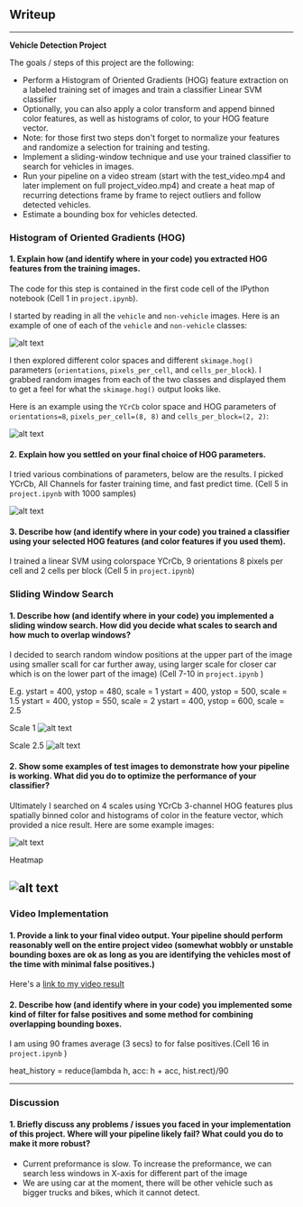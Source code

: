 ## Writeup 
---

**Vehicle Detection Project**

The goals / steps of this project are the following:

* Perform a Histogram of Oriented Gradients (HOG) feature extraction on a labeled training set of images and train a classifier Linear SVM classifier
* Optionally, you can also apply a color transform and append binned color features, as well as histograms of color, to your HOG feature vector. 
* Note: for those first two steps don't forget to normalize your features and randomize a selection for training and testing.
* Implement a sliding-window technique and use your trained classifier to search for vehicles in images.
* Run your pipeline on a video stream (start with the test_video.mp4 and later implement on full project_video.mp4) and create a heat map of recurring detections frame by frame to reject outliers and follow detected vehicles.
* Estimate a bounding box for vehicles detected.

[//]: # (Image References)
[image1]: ./output_images/car_not_car.png
[image2]: ./output_images/HOG_example.png
[imageHogPara]: ./output_images/HOG_Para.png
[image_s1]: ./output_images/scale_1.png
[image_s2_5]: ./output_images/scale_2_5.png
[image3]: ./output_images/sliding_window.png
[image4]: ./output_images/heatmap.png
[image5]: ./examples/bboxes_and_heat.png
[image6]: ./examples/labels_map.png
[image7]: ./examples/output_bboxes.png
[video1]: ./project_video_out.mp4


### Histogram of Oriented Gradients (HOG)

#### 1. Explain how (and identify where in your code) you extracted HOG features from the training images.

The code for this step is contained in the first code cell of the IPython notebook (Cell 1 in `project.ipynb`).  

I started by reading in all the `vehicle` and `non-vehicle` images.  Here is an example of one of each of the `vehicle` and `non-vehicle` classes:

![alt text][image1]

I then explored different color spaces and different `skimage.hog()` parameters (`orientations`, `pixels_per_cell`, and `cells_per_block`).  I grabbed random images from each of the two classes and displayed them to get a feel for what the `skimage.hog()` output looks like.

Here is an example using the `YCrCb` color space and HOG parameters of `orientations=8`, `pixels_per_cell=(8, 8)` and `cells_per_block=(2, 2)`:


![alt text][image2]

#### 2. Explain how you settled on your final choice of HOG parameters.

I tried various combinations of parameters, below are the results. I picked YCrCb, All Channels for faster training time, and fast predict time. (Cell 5 in `project.ipynb` with 1000 samples)

![alt text][imageHogPara]

#### 3. Describe how (and identify where in your code) you trained a classifier using your selected HOG features (and color features if you used them).

I trained a linear SVM using colorspace YCrCb, 9 orientations 8 pixels per cell and 2 cells per block (Cell 5 in `project.ipynb`)

### Sliding Window Search

#### 1. Describe how (and identify where in your code) you implemented a sliding window search.  How did you decide what scales to search and how much to overlap windows?

I decided to search random window positions at the upper part of the image using smaller scall for car further away, using larger scale for closer car which is on the lower part of the image) (Cell 7-10 in `project.ipynb` )

E.g.
ystart = 400, ystop = 480, scale = 1
ystart = 400, ystop = 500, scale = 1.5
ystart = 400, ystop = 550, scale = 2
ystart = 400, ystop = 600, scale = 2.5

Scale 1
![alt text][image_s1]

Scale 2.5
![alt text][image_s2_5]



#### 2. Show some examples of test images to demonstrate how your pipeline is working.  What did you do to optimize the performance of your classifier?

Ultimately I searched on 4 scales using YCrCb 3-channel HOG features plus spatially binned color and histograms of color in the feature vector, which provided a nice result.  Here are some example images:

![alt text][image3]

Heatmap

![alt text][image4]
---

### Video Implementation

#### 1. Provide a link to your final video output.  Your pipeline should perform reasonably well on the entire project video (somewhat wobbly or unstable bounding boxes are ok as long as you are identifying the vehicles most of the time with minimal false positives.)
Here's a [link to my video result](./project_video_out.mp4)


#### 2. Describe how (and identify where in your code) you implemented some kind of filter for false positives and some method for combining overlapping bounding boxes.

I am using 90 frames average (3 secs) to for false positives.(Cell 16 in `project.ipynb` )

heat_history = reduce(lambda h, acc: h + acc, hist.rect)/90

---

### Discussion

#### 1. Briefly discuss any problems / issues you faced in your implementation of this project.  Where will your pipeline likely fail?  What could you do to make it more robust?

* Current preformance is slow. To increase the preformance, we can search less windows in X-axis for different part of the image
* We are using car at the moment, there will be other vehicle such as bigger trucks and bikes, which it cannot detect.


